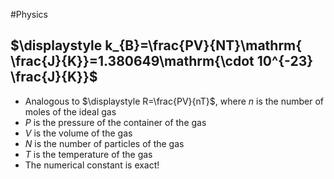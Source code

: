 
#Physics
## $\displaystyle k_{B}=\frac{PV}{NT}\mathrm{ \frac{J}{K}}=1.380649\mathrm{\cdot 10^{-23} \frac{J}{K}}$
* Analogous to $\displaystyle R=\frac{PV}{nT}$, where $\displaystyle n$ is the number of moles of the ideal gas
* $\displaystyle P$ is the pressure of the container of the gas
* $\displaystyle V$ is the volume of the gas
* $\displaystyle N$ is the number of particles of the gas
* $\displaystyle T$ is the temperature of the gas
* The numerical constant is exact!